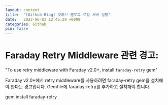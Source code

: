 ```yaml
---
layout: content
title:  "[Github Blog] 깃허브 블로그 로컬 서버 실행"
date:   2023-06-03 12:45:29 +0900
categories: Github
pin: false
---
```




# Faraday Retry Middleware 관련 경고:


"To use retry middleware with Faraday v2.0+, install `faraday-retry` gem"

Faraday v2.0+에서 retry middleware를 사용하려면 faraday-retry gem을 설치해야 한다는 경고입니다. Gemfile에 faraday-retry를 추가하고 설치해야 합니다.


gem install faraday-retry